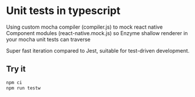 # Unit tests in typescript
Using custom mocha compiler (compiler.js) to mock react native Component modules (react-native.mock.js)
so Enzyme shallow renderer in your mocha unit tests can traverse

Super fast iteration compared to Jest, suitable for test-driven development.

## Try it
```bash
npm ci
npm run testw
```